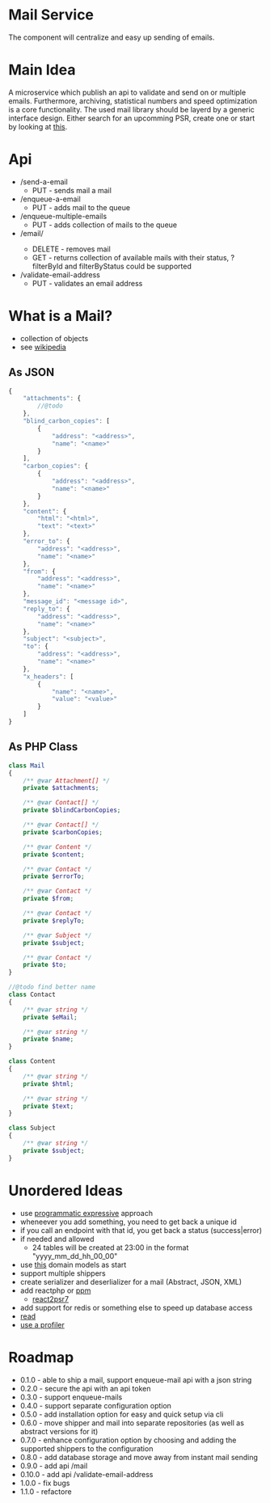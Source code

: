# Mail Service

The component will centralize and easy up sending of emails.

# Main Idea

A microservice which publish an api to validate and send on or multiple emails.
Furthermore, archiving, statistical numbers and speed optimization is a core functionality.
The used mail library should be layerd by a generic interface design. Either search for an upcomming PSR, create one or start by looking at [this](https://github.com/stevleibelt/php_send_email_via_command_line/tree/master/source).

# Api

* /send-a-email
    * PUT - sends mail a mail
* /enqueue-a-email
    * PUT - adds mail to the queue
* /enqueue-multiple-emails
    * PUT - adds collection of mails to the queue
* /email/<id>
    * DELETE - removes mail
    * GET - returns collection of available mails with their status, ?filterById and filterByStatus could be supported
* /validate-email-address
    * PUT - validates an email address

# What is a Mail?

* collection of objects
* see [wikipedia](https://en.wikipedia.org/wiki/Email#Message_header)

## As JSON

```javascript
{
    "attachments": {
        //@todo
    },
    "blind_carbon_copies": [
        {
            "address": "<address>",
            "name": "<name>"
        }
    ],
    "carbon_copies": {
        {
            "address": "<address>",
            "name": "<name>"
        }
    },
    "content": {
        "html": "<html>",
        "text": "<text>"
    },
    "error_to": {
        "address": "<address>",
        "name": "<name>"
    },
    "from": {
        "address": "<address>",
        "name": "<name>"
    },
    "message_id": "<message id>",
    "reply_to": {
        "address": "<address>",
        "name": "<name>"
    },
    "subject": "<subject>",
    "to": {
        "address": "<address>",
        "name": "<name>"
    },
    "x_headers": [
        {
            "name": "<name>",
            "value": "<value>"
        }
    ]
}
```

## As PHP Class

```php
class Mail
{
    /** @var Attachment[] */
    private $attachments;

    /** @var Contact[] */
    private $blindCarbonCopies;

    /** @var Contact[] */
    private $carbonCopies;

    /** @var Content */
    private $content;

    /** @var Contact */
    private $errorTo;

    /** @var Contact */
    private $from;

    /** @var Contact */
    private $replyTo;

    /** @var Subject */
    private $subject;

    /** @var Contact */
    private $to;
}

//@todo find better name
class Contact
{
    /** @var string */
    private $eMail;

    /** @var string */
    private $name;
}

class Content
{
    /** @var string */
    private $html;

    /** @var string */
    private $text;
}

class Subject
{
    /** @var string */
    private $subject;
}
```

# Unordered Ideas

* use [programmatic expressive](https://mwop.net/blog/2016-05-16-programmatic-expressive.html) approach
* wheneever you add something, you need to get back a unique id
* if you call an endpoint with that id, you get back a status (success|error)
* if needed and allowed
    * 24 tables will be created at 23:00 in the format "yyyy_mm_dd_hh_00_00"
* use [this](https://github.com/stevleibelt/php_send_email_via_command_line/tree/master/source/DomainModel) domain models as start
* support multiple shippers
* create serializer and deserlializer for a mail (Abstract, JSON, XML)
* add reactphp or [ppm](https://github.com/marcj/php-pm)
    * [react2psr7](https://mwop.net/blog/2016-04-17-react2psr7.html)
* add support for redis or something else to speed up database access
* [read](https://zendframework.github.io/zend-expressive/cookbook/common-prefix-for-routes/)
* [use a profiler](https://zendframework.github.io/zend-expressive/cookbook/debug-toolbars/)

# Roadmap

* 0.1.0     - able to ship a mail, support enqueue-mail api with a json string
* 0.2.0     - secure the api with an api token
* 0.3.0     - support enqueue-mails
* 0.4.0     - support separate configuration option
* 0.5.0     - add installation option for easy and quick setup via cli
* 0.6.0     - move shipper and mail into separate repositories (as well as abstract versions for it)
* 0.7.0     - enhance configuration option by choosing and adding the supported shippers to the configuration
* 0.8.0     - add database storage and move away from instant mail sending
* 0.9.0     - add api /mail
* 0.10.0    - add api /validate-email-address
* 1.0.0     - fix bugs
* 1.1.0     - refactore
